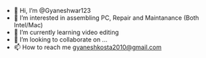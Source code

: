 - 👋 Hi, I’m @Gyaneshwar123
- 👀 I’m interested in assembling PC, Repair and Maintanance (Both Intel/Mac)
- 🌱 I’m currently learning video editing
- 💞️ I’m looking to collaborate on ...
- 📫 How to reach me gyaneshkosta2010@gmail.com

<!---
Gyaneshwar123/Gyaneshwar123 is a ✨ special ✨ repository because its `README.md` (this file) appears on your GitHub profile.
You can click the Preview link to take a look at your changes.
--->
